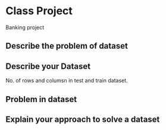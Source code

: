 # Class Project
Banking project

## Describe the problem of dataset


## Describe your Dataset
No. of rows and columsn in test and train dataset.

## Problem in dataset

## Explain your approach to solve a dataset 

